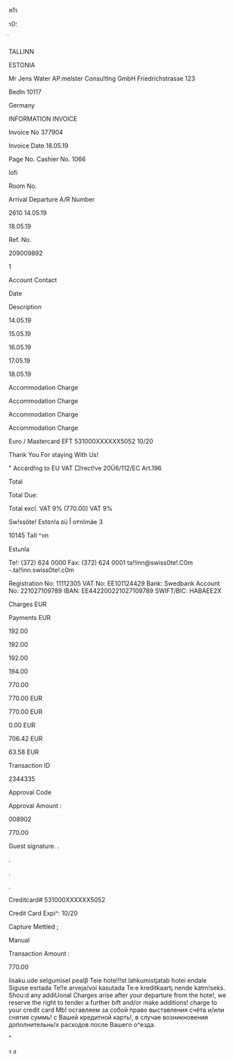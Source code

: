 พ1ร

ร0؛

่

TALLINN

ESTONIA

Mr Jens Water
AP.melster Consu!tlng  GmbH
Friedrichstrasse  123

Bedln  10117

Germany

INFORMATION  INVOICE

Invoice No  377904

Invoice  Date  18.05.19

Page  No.
Cashier No.  1066

lofi

Room  No.

Arrival
Departure
A/R  Number

2610
14.05.19

18.05.19

Ref.  No.

209009892

1

Account Contact

Date

Description

14.05.19

15.05.19

16.05.19

17.05.19

18.05.19

Accommodation  Charge

Accommodation  Charge

Accommodation  Charge

Accommodation  Charge

Euro / Mastercard  EFT
531000ΧΧΧΧΧΧ5052  10/20

Thank You  For staying With  Us!

"  Acc٥rd!ng to  EU  VAT  □!rect!ve 20Ũ6/112/EC Art.196

Total

Total  Due:

Total  excl.  VAT  9%  (770.00)
VAT  9%

Sw!ssôte! Est٥n!a  ٥ϋ
اً o٢nاmäe  3

10145 Taاا ^ทn

Estهnاa

Те!:  (372) 624 0000
Fax:  (372) 624 0001
ta!!inn@swiss0te!.C0m
-.ta!!inn.swiss0te!.c0m

Registration  No:  11112305
VAT  No:  ΕΕ101124429
Bank:  Swedbank
Account  No:  221027109789
IBAN:  ΕΕ442200221027109789
SWIFT/BIC:  ΗΑΒΑΕΕ2Χ

Charges
EUR

Payments
EUR

192.00

192.00

192.00

194.00

770.00

770.00  EUR

770.00  EUR

0.00  EUR

706.42  EUR

63.58  EUR

Transaction  ID

2344335

Approval  Code

Approval  Amount :

008902

770.00

Guest signature. .

.

.

.

Creditcard#  531000ΧΧΧΧΧΧ5052

Credit Card  Expi^:  10/20

Capture  Mettled  ;

Manual

Transaction Amount  :

770.00

lisaku.ude seاgumìseا  peaاβ Teie hote!!!st lahkumistjatab hotei endale Siguse esrtada Te!!e  arveja/voi kasutada Te:e kreditkaart¡ nende katm!seks.
Shou:d any addiUonal Charges arise after your departure from the hote!, we reserve the right to tender a further bift and/or make additions! charge to your credit card
Mb! осгавляем за  собой право выставления счёта и/или снятия суммь! с Вашей кредитной карть!, в случае возникновения дополнительнь!х расходов после Вашего о^езда.

"

ร
ส
